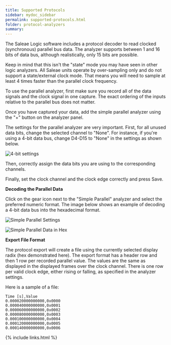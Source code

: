 ```yaml
---
title: Supported Protocols
sidebar: mydoc_sidebar
permalink: supported-protocols.html
folder: protocol-analyzers
summary:
---
```


The Saleae Logic software includes a protocol decoder to read clocked \(synchronous\) parallel bus data. The analyzer supports between 1 and 16 bits of data bus, although realistically, only 15 bits are possible.

Keep in mind that this isn't the "state" mode you may have seen in other logic analyzers. All Saleae units operate by over-sampling only and do not support a state/external clock mode. That means you will need to sample at least 4 times faster than the parallel clock frequency.

To use the parallel analyzer, first make sure you record all of the data signals and the clock signal in one capture. The exact ordering of the inputs relative to the parallel bus does not matter.

Once you have captured your data, add the simple parallel analyzer using the "+" button on the analyzer panel.

The settings for the parallel analyzer are very important. First, for all unused data bits, change the selected channel to "None". For instance, if you're using a 4-bit data bus, change D4-D15 to "None" in the settings as shown below.

![4-bit settings](https://trello-attachments.s3.amazonaws.com/55f0a61a10f9f592573a4205/593aee5a8504a595d393ee06/feeaa45c0a33a9ebc91a6433b062af5c/simple-parallel-settings.png)

Then, correctly assign the data bits you are using to the corresponding channels.

Finally, set the clock channel and the clock edge correctly and press Save.

**Decoding the Parallel Data**

Click on the gear icon next to the "Simple Parallel" analyzer and select the preferred numeric format. The image below shows an example of decoding a 4-bit data bus into the hexadecimal format.

![Simple Parallel Settings](https://trello-attachments.s3.amazonaws.com/55f0a61a10f9f592573a4205/593aee5a8504a595d393ee06/0e1779a84bd4efabed5e11d54128c858/simple_parallel_settings.png)

![Simple Parallel Data in Hex](https://trello-attachments.s3.amazonaws.com/55f0a61a10f9f592573a4205/593aee5a8504a595d393ee06/31be6e35568b8ed0b5c97ed4df6d7082/parallel-hex.png)

**Export File Format**

The protocol export will create a file using the currently selected display radix \(hex demonstrated here\). The export format has a header row and then 1 row per recorded parallel value. The values are the same as displayed in the displayed frames over the clock channel. There is one row per valid clock edge, either rising or falling, as specified in the analyzer settings.

Here is a sample of a file:

```text
Time [s],Value
0.000020000000000,0x0000
0.000040000000000,0x0001
0.000060000000000,0x0002
0.000080000000000,0x0003
0.000100000000000,0x0004
0.000120000000000,0x0005
0.000140000000000,0x0006
```




{% include links.html %}